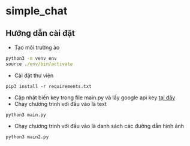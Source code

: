# simple_chat
## Hướng dẫn cài đặt
- Tạo môi trường ảo
```cmd
python3 -m venv env
source ./env/bin/activate
```
- Cài đặt thư viện
```
pip3 install -r requirements.txt
```
- Cập nhật biến key trong file main.py và lấy google api key [tại đây](https://aistudio.google.com/api-keys)
- Chạy chương trình với đầu vào là text
```
python3 main.py
```
- Chạy chương trình với đầu vào là danh sách các đường dẫn hình ảnh
```
python3 main2.py
```